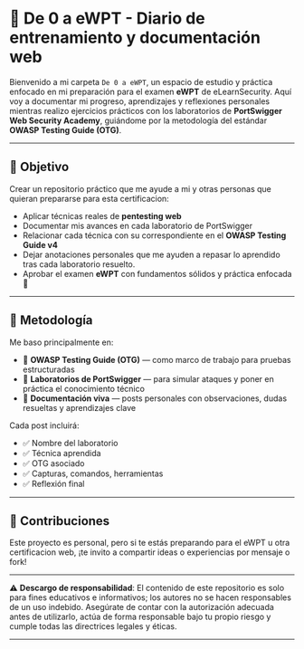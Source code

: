# 🚀 De 0 a eWPT - Diario de entrenamiento y documentación web

Bienvenido a mi carpeta `De 0 a eWPT`, un espacio de estudio y práctica enfocado en mi preparación para el examen **eWPT** de eLearnSecurity. Aquí voy a documentar mi progreso, aprendizajes y reflexiones personales mientras realizo ejercicios prácticos con los laboratorios de **PortSwigger Web Security Academy**, guiándome por la metodología del estándar **OWASP Testing Guide (OTG)**.

---

## 🎯 Objetivo

Crear un repositorio práctico que me ayude a mi y otras personas que quieran prepararse para esta certificacion:

- Aplicar técnicas reales de **pentesting web**
- Documentar mis avances en cada laboratorio de PortSwigger
- Relacionar cada técnica con su correspondiente en el **OWASP Testing Guide v4**
- Dejar anotaciones personales que me ayuden a repasar lo aprendido tras cada laboratorio resuelto.
- Aprobar el examen **eWPT** con fundamentos sólidos y práctica enfocada 💪

---

## 🧠 Metodología

Me baso principalmente en:

- 🔹 **OWASP Testing Guide (OTG)** — como marco de trabajo para pruebas estructuradas
- 🔹 **Laboratorios de PortSwigger** — para simular ataques y poner en práctica el conocimiento técnico
- 🔹 **Documentación viva** — posts personales con observaciones, dudas resueltas y aprendizajes clave

Cada post incluirá:

- ✅ Nombre del laboratorio
- ✅ Técnica aprendida
- ✅ OTG asociado
- ✅ Capturas, comandos, herramientas
- ✅ Reflexión final

---

## 💬 Contribuciones

Este proyecto es personal, pero si te estás preparando para el eWPT  u otra certificacion web, ¡te invito a compartir ideas o experiencias por mensaje o fork!


---
⚠️ **Descargo de responsabilidad**: El contenido de este repositorio es solo para fines educativos e informativos; los autores no se hacen responsables de un uso indebido. Asegúrate de contar con la autorización adecuada antes de utilizarlo, actúa de forma responsable bajo tu propio riesgo y cumple todas las directrices legales y éticas.

---
